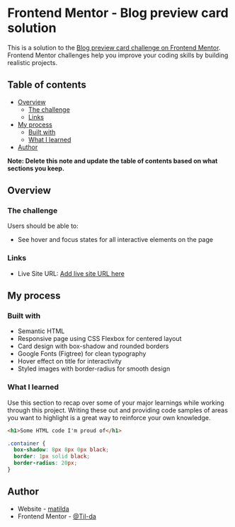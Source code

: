 # Frontend Mentor - Blog preview card solution

This is a solution to the [Blog preview card challenge on Frontend Mentor](https://www.frontendmentor.io/challenges/blog-preview-card-ckPaj01IcS). Frontend Mentor challenges help you improve your coding skills by building realistic projects. 

## Table of contents

- [Overview](#overview)
  - [The challenge](#the-challenge)
  - [Links](#links)
- [My process](#my-process)
  - [Built with](#built-with)
  - [What I learned](#what-i-learned)
- [Author](#author)

**Note: Delete this note and update the table of contents based on what sections you keep.**

## Overview

### The challenge

Users should be able to:

- See hover and focus states for all interactive elements on the page

### Links

- Live Site URL: [Add live site URL here](https://67cee44da29a9c007142683a--hilarious-brioche-d086c1.netlify.app/)

## My process

### Built with

- Semantic HTML 
- Responsive page using CSS Flexbox for centered layout
- Card design with box-shadow and rounded borders
- Google Fonts (Figtree) for clean typography
- Hover effect on title for interactivity
- Styled images with border-radius for smooth design

### What I learned

Use this section to recap over some of your major learnings while working through this project. Writing these out and providing code samples of areas you want to highlight is a great way to reinforce your own knowledge.

```html
<h1>Some HTML code I'm proud of</h1>
```
```css
.container {
  box-shadow: 8px 8px 0px black; 
  border: 1px solid black;
  border-radius: 20px;
}
```


## Author

- Website - [matilda](https://67cee44da29a9c007142683a--hilarious-brioche-d086c1.netlify.app/)
- Frontend Mentor - [@Til-da](https://www.frontendmentor.io/profile/Til-da)


